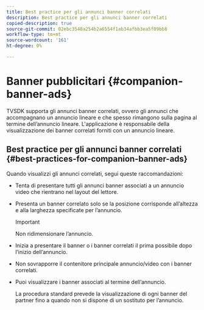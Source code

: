 ```yaml
---
title: Best practice per gli annunci banner correlati
description: Best practice per gli annunci banner correlati
copied-description: true
source-git-commit: 02ebc3548a254b2a6554f1ab34afbb3ea5f09bb8
workflow-type: tm+mt
source-wordcount: '161'
ht-degree: 0%

---
```


# Banner pubblicitari {#companion-banner-ads}

TVSDK supporta gli annunci banner correlati, ovvero gli annunci che accompagnano un annuncio lineare e che spesso rimangono sulla pagina al termine dell’annuncio lineare. L&#39;applicazione è responsabile della visualizzazione dei banner correlati forniti con un annuncio lineare.

## Best practice per gli annunci banner correlati {#best-practices-for-companion-banner-ads}

Quando visualizzi gli annunci correlati, segui queste raccomandazioni:

* Tenta di presentare tutti gli annunci banner associati a un annuncio video che rientrano nel layout del lettore.
* Presenta un banner correlato solo se la posizione corrisponde all’altezza e alla larghezza specificate per l’annuncio.

  >[!IMPORTANT]
  >
  >Non ridimensionare l’annuncio.

* Inizia a presentare il banner o i banner correlati il prima possibile dopo l’inizio dell’annuncio.
* Non sovrapporre il contenitore principale annuncio/video con i banner correlati.
* Puoi visualizzare i banner associati al termine dell’annuncio.

  La procedura standard prevede la visualizzazione di ogni banner del partner fino a quando non si dispone di un sostituto per l’annuncio.

